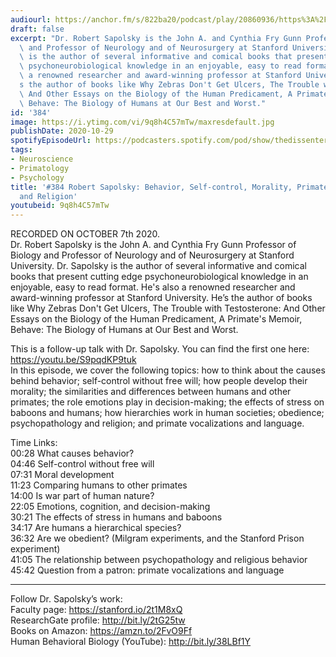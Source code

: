 ```yaml
---
audiourl: https://anchor.fm/s/822ba20/podcast/play/20860936/https%3A%2F%2Fd3ctxlq1ktw2nl.cloudfront.net%2Fstaging%2F2020-9-9%2Fafcaf4a3-ae6c-9a43-4f2e-db27478fedb7.m4a
draft: false
excerpt: "Dr. Robert Sapolsky is the John A. and Cynthia Fry Gunn Professor of Biology\
  \ and Professor of Neurology and of Neurosurgery at Stanford University. Dr. Sapolsky\
  \ is the author of several informative and comical books that present cutting edge\
  \ psychoneurobiological knowledge in an enjoyable, easy to read format. He's also\
  \ a renowned researcher and award-winning professor at Stanford University. He\u2019\
  s the author of books like Why Zebras Don't Get Ulcers, The Trouble with Testosterone:\
  \ And Other Essays on the Biology of the Human Predicament, A Primate's Memoir,\
  \ Behave: The Biology of Humans at Our Best and Worst."
id: '384'
image: https://i.ytimg.com/vi/9q8h4C57mTw/maxresdefault.jpg
publishDate: 2020-10-29
spotifyEpisodeUrl: https://podcasters.spotify.com/pod/show/thedissenter/episodes/384-Robert-Sapolsky-Behavior--Self-control--Morality--Primates--Humans--and-Religion-ekr4i8
tags:
- Neuroscience
- Primatology
- Psychology
title: '#384 Robert Sapolsky: Behavior, Self-control, Morality, Primates, Humans,
  and Religion'
youtubeid: 9q8h4C57mTw
---
```

<div class="timelinks">

RECORDED ON OCTOBER 7th 2020.  
Dr. Robert Sapolsky is the John A. and Cynthia Fry Gunn Professor of Biology and Professor of Neurology and of Neurosurgery at Stanford University. Dr. Sapolsky is the author of several informative and comical books that present cutting edge psychoneurobiological knowledge in an enjoyable, easy to read format. He's also a renowned researcher and award-winning professor at Stanford University. He’s the author of books like Why Zebras Don't Get Ulcers, The Trouble with Testosterone: And Other Essays on the Biology of the Human Predicament, A Primate's Memoir, Behave: The Biology of Humans at Our Best and Worst.

This is a follow-up talk with Dr. Sapolsky. You can find the first one here: https://youtu.be/S9pqdKP9tuk   
In this episode, we cover the following topics: how to think about the causes behind behavior; self-control without free will; how people develop their morality; the similarities and differences between humans and other primates; the role emotions play in decision-making; the effects of stress on baboons and humans; how hierarchies work in human societies; obedience; psychopathology and religion; and primate vocalizations and language.

Time Links:  
<time>00:28</time> What causes behavior?  
<time>04:46</time> Self-control without free will  
<time>07:31</time> Moral development  
<time>11:23</time> Comparing humans to other primates  
<time>14:00</time> Is war part of human nature?   
<time>22:05</time> Emotions, cognition, and decision-making  
<time>30:21</time> The effects of stress in humans and baboons  
<time>34:17</time> Are humans a hierarchical species?  
<time>36:32</time> Are we obedient? (Milgram experiments, and the Stanford Prison experiment)  
<time>41:05</time> The relationship between psychopathology and religious behavior  
<time>45:42</time> Question from a patron: primate vocalizations and language

---

Follow Dr. Sapolsky’s work:  
Faculty page: https://stanford.io/2t1M8xQ  
ResearchGate profile: http://bit.ly/2tG25tw  
Books on Amazon: https://amzn.to/2FvO9Ff  
Human Behavioral Biology (YouTube): http://bit.ly/38LBf1Y
</div>

